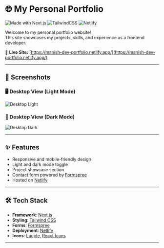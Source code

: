 # 🌐 My Personal Portfolio

![Made with Next.js](https://img.shields.io/badge/Made%20with-Next.js-000?logo=nextdotjs)
![TailwindCSS](https://img.shields.io/badge/Styled%20with-TailwindCSS-38bdf8?logo=tailwindcss)
![Netlify](https://img.shields.io/badge/Hosted%20on-Netlify-00C7B7?logo=netlify)

Welcome to my personal portfolio website!  
This site showcases my projects, skills, and experience as a frontend developer.

🔗 **Live Site:** [https://manish-dev-portfolio.netlify.app/](https://manish-dev-portfolio.netlify.app/)

---

## 📸 Screenshots

### 🖥️ Desktop View (Light Mode)

![Desktop Light](https://github.com/user-attachments/assets/e03ef49b-c291-4eb6-80e8-004ef068ebb5)

### 🌙 Desktop View (Dark Mode)

![Desktop Dark](https://github.com/user-attachments/assets/075af538-ed37-4227-9e6e-36f5b7b1a8ad)

---

## ✨ Features

- Responsive and mobile-friendly design
- Light and dark mode toggle
- Project showcase section
- Contact form powered by [Formspree](https://formspree.io/)
- Hosted on [Netlify](https://netlify.com/)

---

## 🛠️ Tech Stack

- **Framework**: [Next.js](https://nextjs.org/)
- **Styling**: [Tailwind CSS](https://tailwindcss.com/)
- **Forms**: [Formspree](https://formspree.io/)
- **Deployment**: [Netlify](https://www.netlify.com/)
- **Icons**: [Lucide](https://lucide.dev/), [React Icons](https://react-icons.github.io/react-icons)

---

